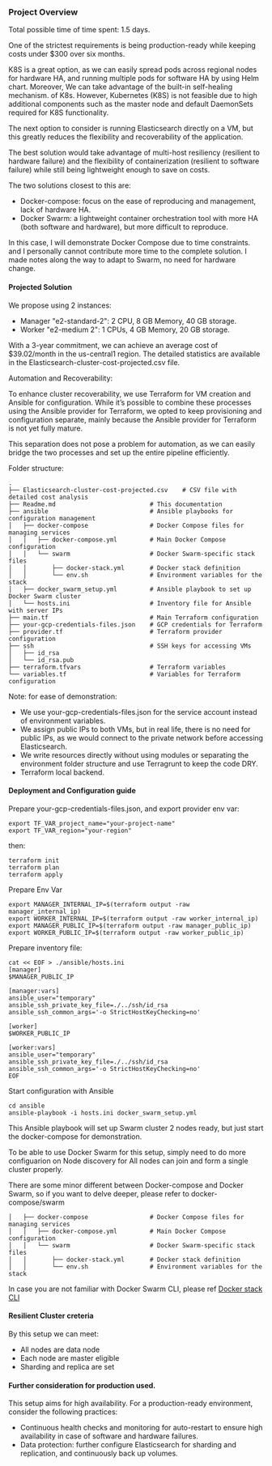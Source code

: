 ### Project Overview
Total possible time of time spent: 1.5 days.

One of the strictest requirements is being production-ready while keeping costs under $300 over six months.

K8S is a great option, as we can easily spread pods across regional nodes for hardware HA, and running multiple pods for software HA by using Helm chart. Moreover, We can take advantage of the built-in self-healing mechanism. of K8s.
However, Kubernetes (K8S) is not feasible due to high additional components such as the master node and default DaemonSets required for K8S functionality.

The next option to consider is running Elasticsearch directly on a VM, but this greatly reduces the flexibility and recoverability of the application.

The best solution would take advantage of multi-host resiliency (resilient to hardware failure) and the flexibility of containerization (resilient to software failure) while still being lightweight enough to save on costs.

The two solutions closest to this are:
- Docker-compose: focus on the ease of reproducing and management, lack of hardware HA.
- Docker Swarm: a lightweight container orchestration tool with more HA (both software and hardware), but more difficult to reproduce.


In this case, I will demonstrate Docker Compose due to time constraints. and I personally cannot contribute more time to the complete solution. I made notes along the way to adapt to Swarm, no need for hardware change.



#### Projected Solution

We propose using 2 instances:

- Manager "e2-standard-2": 2 CPU, 8 GB Memory, 40 GB storage.
- Worker "e2-medium 2": 1 CPUs, 4 GB Memory, 20 GB storage.

With a 3-year commitment, we can achieve an average cost of $39.02/month in the us-central1 region. The detailed statistics are available in the Elasticsearch-cluster-cost-projected.csv file.

Automation and Recoverability:

To enhance cluster recoverability, we use Terraform for VM creation and Ansible for configuration. While it’s possible to combine these processes using the Ansible provider for Terraform, we opted to keep provisioning and configuration separate, mainly because the Ansible provider for Terraform is not yet fully mature.

This separation does not pose a problem for automation, as we can easily bridge the two processes and set up the entire pipeline efficiently.


Folder structure:
```
.
├── Elasticsearch-cluster-cost-projected.csv    # CSV file with detailed cost analysis
├── Readme.md                          # This documentation
├── ansible                            # Ansible playbooks for configuration management
│   ├── docker-compose                 # Docker Compose files for managing services
│   │   ├── docker-compose.yml         # Main Docker Compose configuration
│   │   └── swarm                      # Docker Swarm-specific stack files
│   │       ├── docker-stack.yml       # Docker stack definition
│   │       └── env.sh                 # Environment variables for the stack
│   ├── docker_swarm_setup.yml         # Ansible playbook to set up Docker Swarm cluster
│   └── hosts.ini                      # Inventory file for Ansible with server IPs
├── main.tf                            # Main Terraform configuration
├── your-gcp-credentials-files.json    # GCP credentials for Terraform
├── provider.tf                        # Terraform provider configuration
├── ssh                                # SSH keys for accessing VMs
│   ├── id_rsa
│   └── id_rsa.pub
├── terraform.tfvars                   # Terraform variables
└── variables.tf                       # Variables for Terraform configuration
```

Note: for ease of demonstration:
- We use your-gcp-credentials-files.json for the service account instead of environment variables.
- We assign public IPs to both VMs, but in real life, there is no need for public IPs, as we would connect to the private network before accessing Elasticsearch.
- We write resources directly without using modules or separating the environment folder structure and use Terragrunt to keep the code DRY.
- Terraform local backend.

#### Deployment and Configuration guide



Prepare your-gcp-credentials-files.json, and export provider env var:
```
export TF_VAR_project_name="your-project-name"
export TF_VAR_region="your-region"
```
then:
```
terraform init
terraform plan
terraform apply
```
Prepare Env Var
```
export MANAGER_INTERNAL_IP=$(terraform output -raw manager_internal_ip)
export WORKER_INTERNAL_IP=$(terraform output -raw worker_internal_ip)
export MANAGER_PUBLIC_IP=$(terraform output -raw manager_public_ip)
export WORKER_PUBLIC_IP=$(terraform output -raw worker_public_ip)
```
Prepare inventory file:
```
cat << EOF > ./ansible/hosts.ini
[manager]
$MANAGER_PUBLIC_IP

[manager:vars]
ansible_user="temporary"
ansible_ssh_private_key_file=./../ssh/id_rsa
ansible_ssh_common_args='-o StrictHostKeyChecking=no'

[worker]
$WORKER_PUBLIC_IP

[worker:vars]
ansible_user="temporary"
ansible_ssh_private_key_file=./../ssh/id_rsa
ansible_ssh_common_args='-o StrictHostKeyChecking=no'
EOF
```
Start configuration with Ansible

```
cd ansible
ansible-playbook -i hosts.ini docker_swarm_setup.yml        
```

This Ansible playbook will set up Swarm cluster 2 nodes ready, but just start the docker-compose for demonstration.

To be able to use Docker Swarm for this setup, simply need to do more configuarion on Node discovery for All nodes can join and form a single cluster properly.

There are some minor different between Docker-compose and Docker Swarm, so if you want to delve deeper, please refer to docker-compose/swarm
```
│   ├── docker-compose                 # Docker Compose files for managing services
│   │   ├── docker-compose.yml         # Main Docker Compose configuration
│   │   └── swarm                      # Docker Swarm-specific stack files
│   │       ├── docker-stack.yml       # Docker stack definition
│   │       └── env.sh                 # Environment variables for the stack
```
In case you are not familiar with Docker Swarm CLI, please ref [Docker stack CLI](https://docs.docker.com/reference/cli/docker/stack/)

#### Resilient Cluster creteria
By this setup we can meet:
- All nodes are data node
- Each node are master eligible
- Sharding and replica are set


#### Further consideration for production used.

This setup aims for high availability. For a production-ready environment, consider the following practices:

- Continuous health checks and monitoring for auto-restart to ensure high availability in case of software and hardware failures.
- Data protection: further configure Elasticsearch for sharding and replication, and continuously back up volumes.


